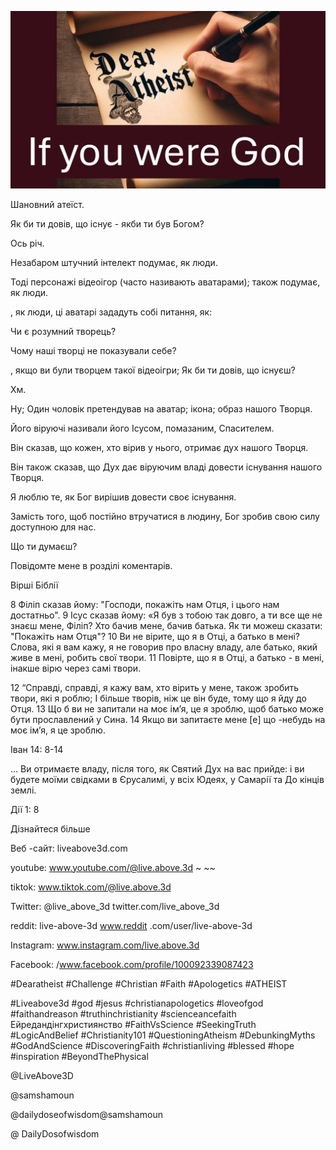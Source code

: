 ![Video cover image](../cover.jpg "cover photo")

Шановний атеїст.

Як би ти довів, що існує - якби ти був Богом?

Ось річ.

Незабаром штучний інтелект подумає, як люди.

Тоді персонажі відеоігор (часто називають аватарами); також подумає, як люди.

, як люди, ці аватарі зададуть собі питання, як:

Чи є розумний творець?

Чому наші творці не показували себе?

, якщо ви були творцем такої відеоігри; Як би ти довів, що існуєш?

Хм.

Ну; Один чоловік претендував на аватар; ікона; образ нашого Творця.

Його віруючі називали його Ісусом, помазаним, Спасителем.

Він сказав, що кожен, хто вірив у нього, отримає дух нашого Творця.

Він також сказав, що Дух дає віруючим владі довести існування нашого Творця.

Я люблю те, як Бог вирішив довести своє існування.

Замість того, щоб постійно втручатися в людину, Бог зробив свою силу доступною для нас.

Що ти думаєш?

Повідомте мене в розділі коментарів.

Вірші Біблії

8 Філіп сказав йому: "Господи, покажіть нам Отця, і цього нам достатньо". 9 Ісус сказав йому: «Я був з тобою так довго, а ти все ще не знаєш мене, Філіп? Хто бачив мене, бачив батька. Як ти можеш сказати: "Покажіть нам Отця"? 10 Ви не вірите, що я в Отці, а батько в мені? Слова, які я вам кажу, я не говорив про власну владу, але батько, який живе в мені, робить свої твори. 11 Повірте, що я в Отці, а батько - в мені, інакше вірю через самі твори.

12 “Справді, справді, я кажу вам, хто вірить у мене, також зробить твори, які я роблю; І більше творів, ніж це він буде, тому що я йду до Отця. 13 Що б ви не запитали на моє ім’я, це я зроблю, щоб батько може бути прославлений у Сина. 14 Якщо ви запитаєте мене [e] що -небудь на моє ім’я, я це зроблю.

Іван 14: 8-14

... Ви отримаєте владу, після того, як Святий Дух на вас прийде: і ви будете моїми свідками в Єрусалимі, у всіх Юдеях, у Самарії та До кінців землі.

Дії 1: 8

Дізнайтеся більше

Веб -сайт: liveabove3d.com

youtube: www.youtube.com/@live.above.3d ~ ~~

tiktok: www.tiktok.com/@live.above.3d

Twitter: @live_above_3d twitter.com/live_above_3d

reddit: live-above-3d www.reddit .com/user/live-above-3d

Instagram: www.instagram.com/live.above.3d

Facebook: /www.facebook.com/profile/100092339087423

#Dearatheist #Challenge #Christian #Faith #Apologetics #ATHEIST

#Liveabove3d #god #jesus #christianapologetics #loveofgod #faithandreason #truthinchristianity #scienceancefaith Ейредандінгхристиянство #FaithVsScience #SeekingTruth #LogicAndBelief #Christianity101 #QuestioningAtheism #DebunkingMyths #GodAndScience #DiscoveringFaith #christianliving #blessed #hope #inspiration #BeyondThePhysical

@LiveAbove3D

@samshamoun

@dailydoseofwisdom@samshamoun

@ DailyDosofwisdom